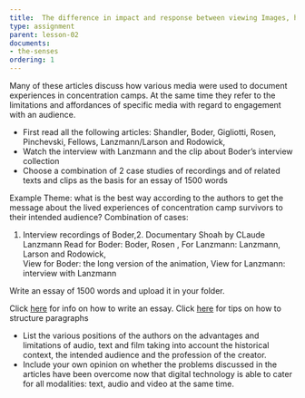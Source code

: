 ```yaml
---
title:  The difference in impact and response between viewing Images, hearing sounds and reading text 
type: assignment
parent: lesson-02
documents:
- the-senses
ordering: 1
---
```

Many of these articles discuss how various media were used to document experiences in concentration camps. 
At the same time they refer to 
the limitations and affordances of specific media with regard to engagement with an audience.  

<!-- more -->


- First read all the following articles: 
Shandler, Boder, Gigliotti, Rosen, Pinchevski, Fellows, Lanzmann/Larson and Rodowick, 
- Watch the interview with Lanzmann and the clip about Boder’s interview collection
- Choose a combination of 2 case studies of recordings and of related texts and clips as the basis for an essay of 1500 words 
                           
Example
Theme: what is the best way according to the authors to get the message about the lived experiences of concentration camp survivors to 
their intended audience? 
Combination of cases: 
1. Interview recordings of Boder,2. Documentary Shoah by CLaude Lanzmann
Read for Boder: Boder, Rosen , 
For Lanzmann: Lanzmann, Larson and Rodowick,  
View for Boder: the long version of the animation,
View for Lanzmann: interview with Lanzmann 

Write an essay of 1500 words and upload it in your folder. 

Click [here](https://writingcenter.fas.harvard.edu/pages/beginning-academic-essay) for info on how to write an essay. 
Click [here](https://www.scribbr.com/academic-essay/how-to-structure-a-paragraph-in-an-academic-essay/) for tips on how to structure 
paragraphs 
- List the various positions of the authors on the advantages and limitations of audio, text and film taking into account the historical 
context, the intended audience and the profession of the creator. 
- Include your own opinion on whether the problems discussed in the articles have been overcome now that digital technology is able to 
cater for all modalities: text, audio and video at the same time. 



